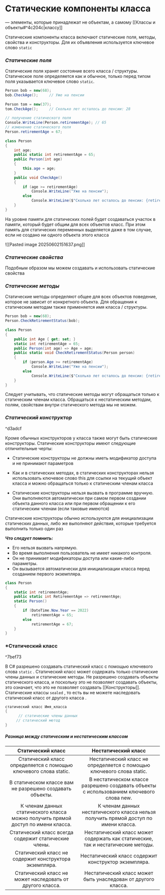 # **Cтатические компоненты класса** 
— элементы, которые принадлежат не объектам, а самому [[Классы и объекты#^4c204c|классу]]

Cтатические компоненты класса включают статические поля, методы, свойства и конструкторы. Для их объявления используется ключевое слово `static`

### *Статические поля*

Статические поля хранят состояние всего класса / структуры. Статическое поле определяется как и обычное, только перед типом поля указывается ключевое слово `static`.

```cs
Person bob = new(68);
bob.СheckAge();     // Уже на пенсии
 
Person tom = new(37);
tom.СheckAge();     // Сколько лет осталось до пенсии: 28
 
// получение статического поля
Console.WriteLine(Person.retirementAge); // 65
// изменение статического поля
Person.retirementAge = 67;
 
class Person
{
    int age;
    public static int retirementAge = 65;
    public Person(int age)
    {
        this.age = age;
    }
    public void СheckAge()
    {
        if (age >= retirementAge)
            Console.WriteLine("Уже на пенсии");
        else
            Console.WriteLine($"Сколько лет осталось до пенсии: {retirementAge - age}");
    }
}
```
На уровне памяти для статических полей будет создаваться участок в памяти, который будет общим для всех объектов класс. При этом память для статических переменных выделяется даже в том случае, если не создано ни одного объекта этого класса

![[Pasted image 20250602151637.png]]

### *Статические свойства*

Подобным образом мы можем создавать и использовать статические свойства

### *Статические методы*

Статические методы определяют общее для всех объектов поведение, которое не зависит от конкретного объекта. Для обращения к статическим методам также применяется имя класса / структуры. 

```cs
Person bob = new(68);
Person.CheckRetirementStatus(bob);
 
class Person
{
    public int Age { get; set; }
    static int retirementAge = 65;
    public Person(int age) => Age = age;
    public static void CheckRetirementStatus(Person person)
    {
        if (person.Age >= retirementAge)
            Console.WriteLine("Уже на пенсии");
        else
            Console.WriteLine($"Сколько лет осталось до пенсии: {retirementAge - person.Age}") ;
    }
}

```
Следует учитывать, что статические методы могут обращаться только к статическим членам класса. Обращаться к нестатическим методам, полям, свойствам внутри статического метода мы не можем.

### *Статический конструктор*

^d3adcf

Кроме обычных конструкторов у класса также могут быть статические конструкторы. Статические конструкторы имеют следующие отличительные черты:

- Статические конструкторы не должны иметь модификатор доступа и не принимают параметров
    
- Как и в статических методах, в статических конструкторах нельзя использовать ключевое слово this для ссылки на текущий объект класса и можно обращаться только к статическим членам класса
    
- Статические конструкторы нельзя вызвать в программе вручную. Они выполняются автоматически при самом первом создании объекта данного класса или при первом обращении к его статическим членам (если таковые имеются)
    
Статические конструкторы обычно используются для инициализации статических данных, либо же выполняют действия, которые требуется выполнить только один раз

***Что следует помнить:***
- Его нельзя вызвать напрямую.
- Во время выполнения пользователь не имеет никакого контроля.
- Он не принимает модификаторы доступа или какие-либо параметры.
- Он вызывается автоматически для инициализации класса перед созданием первого экземпляра.

```cs
class Person
{
    static int retirementAge;
    public static int RetirementAge => retirementAge;
    static Person()
    {
        if (DateTime.Now.Year == 2022)
            retirementAge = 65;
        else
            retirementAge = 67;
    }
}
```
### *Статический класс

^7bef73

В C# разрешено создавать статический класс с помощью ключевого слова `statiс` . Статический класс может содержать только статические члены данных и статические методы. Не разрешено создавать объекты статического класса, и поскольку это не позволяет создавать объекты, это означает, что это не позволяет создавать [[Конструкторы]]. Статические классы `sealed` , то есть вы не можете наследовать статический класс от другого класса .

```cs
статический класс Имя_класса   
{   
      // статические члены данных   
     // статический метод   
}
```
##### *Разница между статическим и нестатическим классом* 

|                                 Статический класс                                 |                                   Нестатический класс                                    |
| :-------------------------------------------------------------------------------: | :--------------------------------------------------------------------------------------: |
|         Статический класс определяется с помощью ключевого слова static.          |          Нестатический класс не определяется с помощью ключевого слова static.           |
|             В статическом классе вам не разрешено создавать объекты.              | В нестатическом классе разрешено создавать объекты с использованием ключевого слова new. |
| К членам данных статического класса можно получить прямой доступ по имени класса. |   К членам данных нестатического класса нельзя получить прямой доступ по имени класса.   |
|               Статический класс всегда содержит статические члены.                |     Нестатический класс может содержать как статические, так и нестатические методы.     |
|              Статический класс не содержит конструктора экземпляра.               |                   Нестатический класс содержит конструктор экземпляра.                   |
|             Статический класс не может наследовать от другого класса.             |              Нестатический класс может быть унаследован от другого класса.               |
